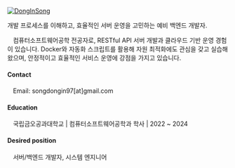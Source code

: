 

[![DongInSong](https://img.shields.io/badge/Donnie-github-brown?logo=github)](https://github.com/DongInSong)

개발 프로세스를 이해하고, 효율적인 서버 운영을 고민하는 예비 백엔드 개발자.

ㅤ컴퓨터소프트웨어공학 전공자로, RESTful API 서버 개발과 클라우드 기반 운영 경험이 있습니다.
Docker와 자동화 스크립트를 활용해 자원 최적화에도 관심을 갖고 실습해왔으며, 안정적이고 효율적인 서비스 운영에 강점을 가지고 있습니다.

#### Contact
ㅤEmail: songdongin97[at]gmail.com

#### Education
ㅤ국립금오공과대학교 | 컴퓨터소프트웨어공학과 학사 | 2022 ~ 2024

#### Desired position
ㅤ서버/백엔드 개발자, 시스템 엔지니어


